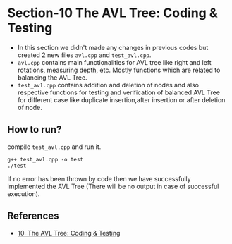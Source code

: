 # Section-10  The AVL Tree: Coding & Testing
- In this section we didn't made any changes in previous codes but created 2 new files `avl.cpp` and `test_avl.cpp`.
- `avl.cpp` contains main functionalities for AVL tree like right and left rotations, measuring depth, etc. Mostly functions which are related to balancing the AVL Tree.
- `test_avl.cpp` contains addition and deletion of nodes and also respective functions for testing and verification of balanced AVL Tree for different case like duplicate insertion,after insertion or after deletion of node.


## How to run?
compile `test_avl.cpp` and run it.
```
g++ test_avl.cpp -o test
./test
```
If no error has been thrown by code then we have successfully implemented the AVL Tree (There will be no output in case of successful execution).

## References
- [10. The AVL Tree: Coding & Testing](https://build-your-own.org/redis/10_avltree)